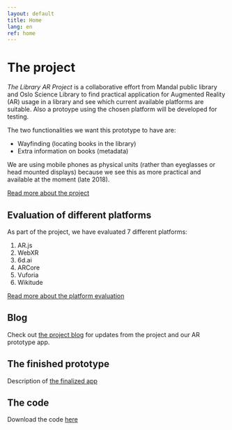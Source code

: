 ```yaml
---
layout: default
title: Home
lang: en
ref: home
---
```


# The project

*The Library AR Project* is a collaborative effort from Mandal public library and Oslo Science Library to find practical application for Augmented Reality (AR) usage in a library and see which current available platforms are suitable. Also a protoype using the chosen platform will be developed for testing. 

The two functionalities we want this prototype to have are:
* Wayfinding (locating books in the library)
* Extra information on books (metadata)

We are using mobile phones as physical units (rather than eyeglasses or head mounted displays) because we see this as more practical and available at the moment (late 2018).

[Read more about the project](about/)

## Evaluation of different platforms

As part of the project, we have evaluated 7 different platforms:

1. AR.js
2. WebXR
3. 6d.ai
4. ARCore
5. Vuforia
6. Wikitude

[Read more about the platform evaluation](platform-evaluation/)

## Blog

Check out [the project blog](blog/) for updates from the project and our AR prototype app.

## The finished prototype

Description of [the finalized app](https://scriptotek.github.io/ar-project/finalized-app/)

## The code

Download the code [here](https://scriptotek.github.io/ar-project/finalized-app/)
